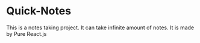 # Quick-Notes
This is a notes taking project. It can take infinite amount of notes. It is made by Pure React.js
